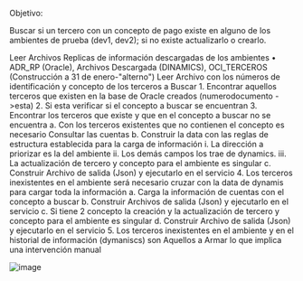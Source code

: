 Objetivo:

Buscar si un tercero con un concepto de pago existe en alguno de los ambientes de prueba (dev1, dev2); si no existe actualizarlo o crearlo.



Leer Archivos Replicas de información descargadas de los ambientes
	• ADR_RP (Oracle), Archivos Descargada (DINAMICS), OCI_TERCEROS (Construcción a 31 de enero-"alterno")
Leer Archivo con los números de identificación y concepto de los terceros a Buscar
	1. Encontrar aquellos terceros que existen en la base de Oracle creados (numerodocumento ->esta) 
	2. Si esta verificar si el concepto a buscar se encuentran 
	3. Encontrar los terceros que existe y que en el concepto a buscar no se encuentra
		a. Con los terceros existentes que no contienen el concepto es necesario Consultar las cuentas 
		b. Construir la data con las reglas de estructura establecida para la carga de información
			i. La dirección a priorizar es la del ambiente 
			ii. Los demás campos los trae de dynamics.
			iii. La actualización de tercero y concepto para el ambiente es singular
		c. Construir Archivo de salida (Json) y ejecutarlo en el servicio
	4. Los terceros inexistentes en el ambiente será necesario cruzar con la data de dynamis para cargar toda la información
		a. Carga la información de cuentas con el concepto a buscar
		b. Construir Archivos de salida (Json) y ejecutarlo en el servicio
		c. Si tiene 2 concepto la creación y la actualización de tercero y concepto para el ambiente es singular
		d. Construir Archivo de salida (Json) y ejecutarlo en el servicio
	5. Los terceros inexistentes en el ambiente y en el historial de información (dymaniscs) son Aquellos a Armar lo que implica una intervención manual
	
	

![image](https://github.com/user-attachments/assets/c16e81d5-56ae-4bb8-a663-304267f4a83f)
